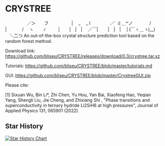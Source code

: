 # CRYSTREE
　　　　　／＞　　フ
　　　　　|  　_　 _ l
　 　　　／` ミ＿꒳ノ
　　 　 /　　　 　 |
　　　 /　 ヽ　　 ﾉ
　 　 │　　|　|　|
　／￣|　　 |　|　|
　| (￣ヽ＿_ヽ_)__)
　＼二つ
An out-of-the-box crystal structure prediction tool based on the random forest method.

Download link:
https://github.com/bliseu/CRYSTREE/releases/download/0.3/crystree.tar.xz

Tutorials:
https://github.com/bliseu/CRYSTREE/blob/master/tutorials.md

GUI:
https://github.com/bliseu/CRYSTREE/blob/master/CrystreeGUI.zip

Please cite:

[1] Sixuan Wu, Bin Li*, Zhi Chen, Yu Hou, Yan Bai, Xiaofeng Hao, Yeqian Yang, Shengli Liu, Jie Cheng, and Zhixiang Shi , "Phase transitions and superconductivity in ternary hydride Li2SiH6 at high pressures", Journal of Applied Physics 131, 065901 (2022).

## Star History

[![Star History Chart](https://api.star-history.com/svg?repos=bliseu/CRYSTREE&type=Date)](https://star-history.com/#bliseu/CRYSTREE&Date)
